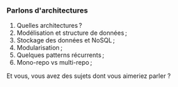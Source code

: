 ### Parlons d'architectures

1. Quelles architectures ?
2. Modélisation et structure de données ;
3. Stockage des données et NoSQL ;
4. Modularisation ;
5. Quelques patterns récurrents ;
6. Mono-repo vs multi-repo ;

Et vous, vous avez des sujets dont vous aimeriez parler ?
